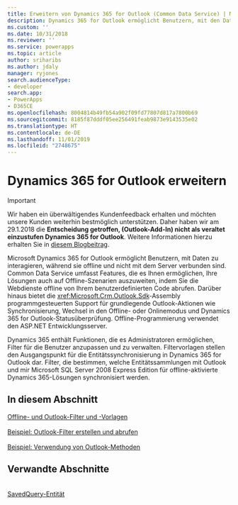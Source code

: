 ```yaml
---
title: Erweitern von Dynamics 365 for Outlook (Common Data Service) | Microsoft-Dokumentation
description: Dynamics 365 for Outlook ermöglicht Benutzern, mit den Daten zu interagieren, während sie offline und nicht mit dem Server verbunden sind. Common Data Service umfasst Features, die es Ihnen ermöglichen, Ihre Lösungen auch auf Offline-Szenarien auszuweiten, indem Sie die Webdienste offline von Ihrem benutzerdefinierten Code abrufen. Darüber hinaus bietet die Sdk-Assembly programmgesteuerten Support für grundlegende Outlook-Aktionen wie Synchronisierung, Wechsel in den Offline- oder Onlinemodus und Dynamics 365 for Outlook Statusüberprüfung. Offline-Programmierung verwendet den ASP.NET Entwicklungsserver.
ms.custom: ''
ms.date: 10/31/2018
ms.reviewer: ''
ms.service: powerapps
ms.topic: article
author: sriharibs
ms.author: jdaly
manager: ryjones
search.audienceType:
- developer
search.app:
- PowerApps
- D365CE
ms.openlocfilehash: 8004814b49fb54a902f09fd77807d817a7800b69
ms.sourcegitcommit: 8185f87dddf05ee256491feab9873e9143535e02
ms.translationtype: HT
ms.contentlocale: de-DE
ms.lasthandoff: 11/01/2019
ms.locfileid: "2748675"
---
```

<!-- https://docs.microsoft.com/dynamics365/customer-engagement/developer/extend-customer-engagement-outlook 

This topic should be in powerapps-docs/developer/common-data-service/outlook-client/
-->

# <a name="extend-dynamics-365-for-outlook"></a>Dynamics 365 for Outlook erweitern

> [!IMPORTANT]
> Wir haben ein überwältigendes Kundenfeedback erhalten und möchten unsere Kunden weiterhin bestmöglich unterstützen. Daher haben wir am 29.1.2018 die **Entscheidung getroffen, (Outlook-Add-In) nicht als veraltet einzustufen Dynamics 365 for Outlook**. Weitere Informationen hierzu erhalten Sie in [diesem Blogbeitrag](https://blogs.msdn.microsoft.com/crm/2018/01/29/continued-support-for-outlook-add-in-dynamics-365-for-outlook/).

Microsoft Dynamics 365 for Outlook ermöglicht Benutzern, mit Daten zu interagieren, während sie offline und nicht mit dem Server verbunden sind. Common Data Service umfasst Features, die es Ihnen ermöglichen, Ihre Lösungen auch auf Offline-Szenarien auszuweiten, indem Sie die Webdienste offline von Ihrem benutzerdefinierten Code abrufen. Darüber hinaus bietet die <xref:Microsoft.Crm.Outlook.Sdk>-Assembly programmgesteuerten Support für grundlegende Outlook-Aktionen wie Synchronisierung, Wechsel in den Offline- oder Onlinemodus und Dynamics 365 for Outlook-Statusüberprüfung. Offline-Programmierung verwendet den ASP.NET Entwicklungsserver.  
  
 Dynamics 365 enthält Funktionen, die es Administratoren ermöglichen, Filter für die Benutzer anzupassen und zu verwalten. Filtervorlagen stellen den Ausgangspunkt für die Entitätssynchronisierung in Dynamics 365 for Outlook dar. Filter, die bestimmen, welche Entitätssammlungen mit Outlook und mir Microsoft SQL Server 2008 Express Edition für offline-aktivierte Dynamics 365-Lösungen synchronisiert werden.  
  
## <a name="in-this-section"></a>In diesem Abschnitt

[Offline- und Outlook-Filter und -Vorlagen](offline-outlook-filters-templates.md)<br />  
[Beispiel: Outlook-Filter erstellen und abrufen](sample-create-retrieve-outlook-filters.md)<br />  
[Beispiel: Verwendung von Outlook-Methoden](sample-outlook-methods.md)<br />
  
## <a name="related-sections"></a>Verwandte Abschnitte

<!-- TODO:
[Extend Dynamics 365](extend-dynamics-365-server.md)<br />
[Supported Extensions for Dynamics 365](supported-extensions.md)<br />
[The Metadata and Data Models in Dynamics 365](metadata-data-models.md)<br />
[Extend Dynamics 365 on the server](extend-dynamics-365-server.md)<br />
[Extend Dynamics 365 on the client](extend-client.md)<br />
[Customize Dynamics 365 applications](customize-dev/customize-applications.md)<br />
[Package and distribute extensions using solutions](package-distribute-extensions-use-solutions.md)<br />
[Integrate Dynamics 365 with SharePoint](integration-dev/integrate-sharepoint.md)<br />
 -->
<xref href="Microsoft.Dynamics.CRM.savedquery?text=savedquery EntityType" /><br />
[SavedQuery-Entität](../reference/entities/savedquery.md)<br />
  

